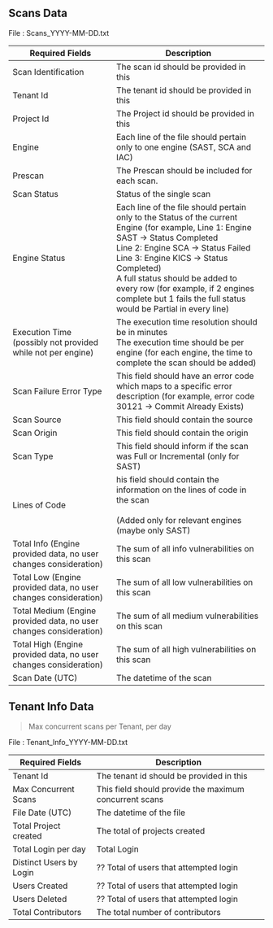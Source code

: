 ## Scans Data

File : Scans_YYYY-MM-DD.txt

| Required Fields         | Description  |
| ----------------------- | ------------------------------------------------------------------------------------------------------------------------------------------------------------------------------------------------------------------------------------------------------------------------------------------------------------------------------------------------------------------------- |
| Scan Identification     | The scan id should be provided in this   |
| Tenant Id              | The tenant id should be provided in this  |
| Project Id              | The Project id should be provided in this  |
| Engine                  | Each line of the file should pertain only to one engine (SAST, SCA and IAC)|
| Prescan                 | The Prescan should be included for each scan.|
| Scan Status | Status of the single scan|
| Engine Status                  | Each line of the file should pertain only to the Status of the current Engine (for example, Line 1: Engine SAST → Status Completed<br>Line 2: Engine SCA → Status Failed            Line 3: Engine KICS → Status Completed)<br>A full status should be added to every row (for example, if 2 engines complete but 1 fails the full status would be Partial in every line) |
| Execution Time (possibly not provided while not per engine)          | The execution time resolution should be in minutes<br>The execution time should be per engine (for each engine, the time to complete the scan should be added) |
| Scan Failure Error Type | This field should have an error code which maps to a specific error description (for example,  error code 30121 → Commit Already Exists)|
| Scan Source             | This field should contain the source |
| Scan Origin             | This field should contain the origin |
| Scan Type               | This field should inform if the scan was Full or Incremental (only for SAST)  |
| Lines of Code           | his field should contain the information on the lines of code in the scan<br><br>(Added only for relevant engines (maybe only SAST) |
| Total Info (Engine provided data, no user changes consideration)    | The sum of all info vulnerabilities on this scan   |
| Total Low (Engine provided data, no user changes consideration)    | The sum of all low vulnerabilities on this scan   |
| Total Medium (Engine provided data, no user changes consideration)    | The sum of all medium vulnerabilities on this scan   |
| Total High (Engine provided data, no user changes consideration)    | The sum of all high vulnerabilities on this scan   |
| Scan Date (UTC)    | The datetime of the scan   |


## Tenant Info Data

> Max concurrent scans per Tenant, per day

File : Tenant_Info_YYYY-MM-DD.txt

| Required Fields         | Description         |  
| --------------- | -------------------------------------------- |
| Tenant Id              | The tenant id should be provided in this  |
| Max Concurrent Scans    | This field should provide the maximum concurrent scans   |
| File Date (UTC)    | The datetime of the file   |
| Total Project created | The total of projects created |
| Total Login per day        | Total Login           |
| Distinct Users by Login        | ?? Total of users that attempted login              |
| Users Created         | ?? Total of users that attempted login              |
| Users Deleted         | ?? Total of users that attempted login              |
| Total Contributors | The total number of contributors |


